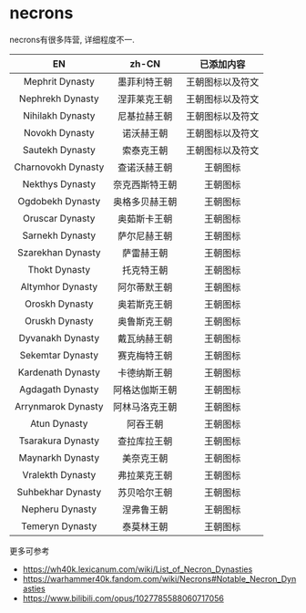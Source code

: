 # necrons

necrons有很多阵营, 详细程度不一.

|         EN         |    zh-CN     | 已添加内容 |
|:------------------:|:------------:|:---------:|
|  Mephrit Dynasty   | 墨菲利特王朝 | 王朝图标以及符文 |
|  Nephrekh Dynasty  | 涅菲莱克王朝 | 王朝图标以及符文 |
|  Nihilakh Dynasty  | 尼基拉赫王朝 | 王朝图标以及符文 |
|  Novokh Dynasty    |  诺沃赫王朝  | 王朝图标以及符文 |
|  Sautekh Dynasty   |  索泰克王朝  | 王朝图标以及符文 |
|  Charnovokh Dynasty| 查诺沃赫王朝 | 王朝图标 |
|  Nekthys Dynasty   |奈克西斯特王朝| 王朝图标 |
|  Ogdobekh Dynasty  |奥格多贝赫王朝| 王朝图标 |
|  Oruscar Dynasty   | 奥茹斯卡王朝 | 王朝图标 |
|  Sarnekh Dynasty   | 萨尔尼赫王朝 | 王朝图标 |
|  Szarekhan Dynasty |  萨雷赫王朝  | 王朝图标 |
|  Thokt Dynasty     |  托克特王朝  | 王朝图标 |
|  Altymhor Dynasty  | 阿尔蒂默王朝 | 王朝图标 |
|  Oroskh Dynasty    | 奥若斯克王朝 | 王朝图标 |
|  Oruskh Dynasty    | 奥鲁斯克王朝 | 王朝图标 |
|  Dyvanakh Dynasty  | 戴瓦纳赫王朝 | 王朝图标 |
|  Sekemtar Dynasty  | 赛克梅特王朝 | 王朝图标 |
|  Kardenath Dynasty | 卡德纳斯王朝 | 王朝图标 |
|  Agdagath Dynasty  | 阿格达伽斯王朝| 王朝图标 |
|  Arrynmarok Dynasty| 阿林马洛克王朝| 王朝图标 |
|  Atun Dynasty      | 阿吞王朝    | 王朝图标 |
|  Tsarakura Dynasty | 查拉库拉王朝 | 王朝图标 |
|  Maynarkh Dynasty  | 美奈克王朝 | 王朝图标 |
|  Vralekth Dynasty  | 弗拉莱克王朝 | 王朝图标 |
|  Suhbekhar Dynasty | 苏贝哈尔王朝 | 王朝图标 |
|  Nepheru Dynasty   | 涅弗鲁王朝 | 王朝图标 |
|  Temeryn Dynasty   | 泰莫林王朝 | 王朝图标 |

更多可参考

+ <https://wh40k.lexicanum.com/wiki/List_of_Necron_Dynasties>
+ <https://warhammer40k.fandom.com/wiki/Necrons#Notable_Necron_Dynasties>
+ <https://www.bilibili.com/opus/1027785588060717056>
